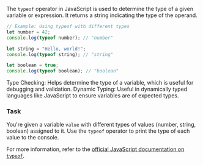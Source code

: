 The `typeof` operator in JavaScript is used to determine the type of a given variable or expression. It returns a string indicating the type of the operand.

```javascript
// Example: Using typeof with different types
let number = 42;
console.log(typeof number); // "number"

let string = "Hello, world!";
console.log(typeof string); // "string"

let boolean = true;
console.log(typeof boolean); // "boolean"
```

<div class="Hint" title="Type Checking">
Type Checking: Helps determine the type of a variable, which is useful for debugging and validation.
Dynamic Typing: Useful in dynamically typed languages like JavaScript to ensure variables are of expected types.
</div> 

### Task
You're given a variable `value` with different types of values (number, string, boolean) assigned to it. Use the `typeof` operator to print the type of each value to the console.

<div class="Hint" title="Want to know more?">
For more information, refer to the <a href="https://developer.mozilla.org/en-US/docs/Web/JavaScript/Reference/Operators/typeof">official JavaScript documentation on <code>typeof</code></a>.
</div>
